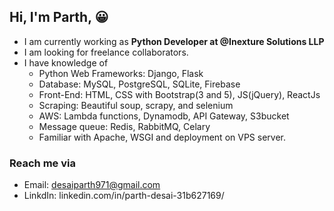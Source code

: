 
## Hi, I'm Parth, :grinning:
- I am currently working as <strong>Python Developer at @Inexture Solutions LLP </strong>
- I am looking for freelance collaborators. 
- I have knowledge of
  - Python Web Frameworks: Django, Flask
  - Database: MySQL, PostgreSQL, SQLite, Firebase
  - Front-End: HTML, CSS with Bootstrap(3 and 5), JS(jQuery), ReactJs
  - Scraping: Beautiful soup, scrapy, and selenium
  - AWS: Lambda functions, Dynamodb, API Gateway, S3bucket
  - Message queue: Redis, RabbitMQ, Celary
  - Familiar with Apache, WSGI and deployment on VPS server.

### Reach me via
- Email: desaiparth971@gmail.com
- LinkdIn: linkedin.com/in/parth-desai-31b627169/
